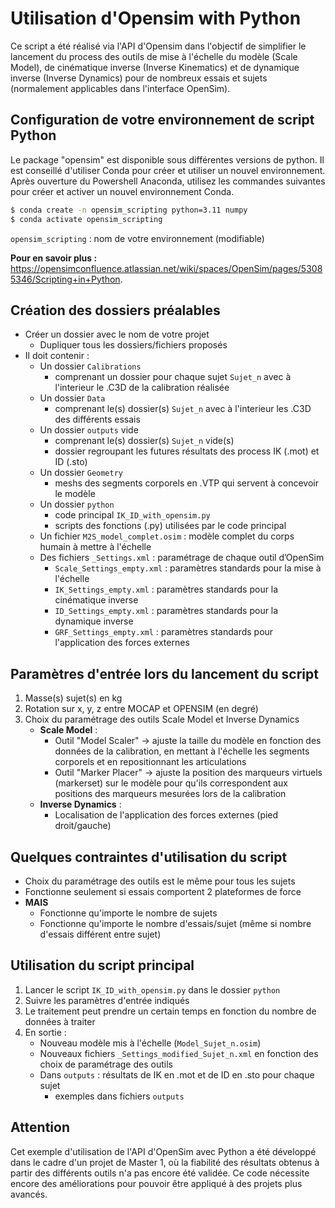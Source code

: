 # Utilisation d'Opensim with Python
Ce script a été réalisé via l'API d'Opensim dans l'objectif de simplifier le lancement du process des outils de mise à l'échelle du modèle (Scale Model), de cinématique inverse (Inverse Kinematics) et de dynamique inverse (Inverse Dynamics) pour de nombreux essais et sujets (normalement applicables dans l'interface OpenSim). 

## Configuration de votre environnement de script Python 
Le package "opensim" est disponible sous différentes versions de python. Il est conseillé d'utiliser Conda pour créer et utiliser un nouvel environnement. Après ouverture du Powershell Anaconda, utilisez les commandes suivantes pour créer et activer un nouvel environnement Conda. 
```bash
$ conda create -n opensim_scripting python=3.11 numpy
$ conda activate opensim_scripting
```
`opensim_scripting` : nom de votre environnement (modifiable)

**Pour en savoir plus :** https://opensimconfluence.atlassian.net/wiki/spaces/OpenSim/pages/53085346/Scripting+in+Python.

## Création des dossiers préalables 
- Créer un dossier avec le nom de votre projet
  * Dupliquer tous les dossiers/fichiers proposés
- Il doit contenir :
  * Un dossier `Calibrations`
    + comprenant un dossier pour chaque sujet `Sujet_n` avec à l'interieur le .C3D de la calibration réalisée
  * Un dossier `Data`
    + comprenant le(s) dossier(s) `Sujet_n` avec à l'interieur les .C3D des différents essais
  * Un dossier `outputs` vide
    + comprenant le(s) dossier(s) `Sujet_n` vide(s)
    + dossier regroupant les futures résultats des process IK (.mot) et ID (.sto)
  * Un dossier `Geometry`
    +  meshs des segments corporels en .VTP qui servent à concevoir le modèle
  * Un dossier `python`
    + code principal `IK_ID_with_opensim.py`
    + scripts des fonctions (.py) utilisées  par le code principal
  * Un fichier `M2S_model_complet.osim` : modèle complet du corps humain à mettre à l'échelle 
  * Des fichiers `_Settings.xml` : paramétrage de chaque outil d’OpenSim
    + `Scale_Settings_empty.xml` : paramètres standards pour la mise à l'échelle 
    + `IK_Settings_empty.xml` : paramètres standards pour la cinématique inverse
    + `ID_Settings_empty.xml` : paramètres standards pour la dynamique inverse
    + `GRF_Settings_empty.xml` : paramètres standards pour l'application des forces externes
   
## Paramètres d'entrée lors du lancement du script
1. Masse(s) sujet(s) en kg
2. Rotation sur x, y, z entre MOCAP et OPENSIM (en degré)
3. Choix du paramétrage des outils Scale Model et Inverse Dynamics
   - **Scale Model** :
     * Outil "Model Scaler" -> ajuste la taille du modèle en fonction des données de la calibration, en mettant à l'échelle les segments corporels et en repositionnant les articulations
     * Outil "Marker Placer" -> ajuste la position des marqueurs virtuels (markerset) sur le modèle pour qu'ils correspondent aux positions des marqueurs mesurées lors de la calibration
   - **Inverse Dynamics** :
     * Localisation de l'application des forces externes (pied droit/gauche)
 
## Quelques contraintes d'utilisation du script
- Choix du paramétrage des outils est le même pour tous les sujets
- Fonctionne seulement si essais comportent 2 plateformes de force
- **MAIS**
  * Fonctionne qu'importe le nombre de sujets
  * Fonctionne qu'importe le nombre d'essais/sujet (même si nombre d'essais différent entre sujet)

## Utilisation du script principal 
1. Lancer le script `IK_ID_with_opensim.py` dans le dossier `python`
2. Suivre les paramètres d'entrée indiqués
3. Le traitement peut prendre un certain temps en fonction du nombre de données à traiter
4. En sortie :
   - Nouveau modèle mis à l'échelle (`Model_Sujet_n.osim`)
   - Nouveaux fichiers `_Settings_modified_Sujet_n.xml` en fonction des choix de paramétrage des outils
   - Dans `outputs` : résultats de IK en .mot et de ID en .sto pour chaque sujet
     * exemples dans fichiers `outputs`

## Attention
Cet exemple d'utilisation de l'API d'OpenSim avec Python a été développé dans le cadre d'un projet de Master 1, où la fiabilité des résultats obtenus à partir des différents outils n'a pas encore été validée. Ce code nécessite encore des améliorations pour pouvoir être appliqué à des projets plus avancés.


   



    
  


   
      
